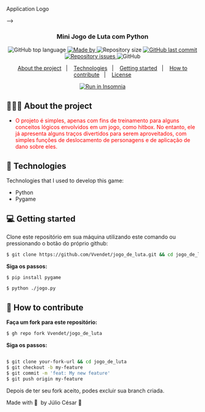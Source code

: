 <!--<h1 align="center">
	<!-- <img alt="Logo" src=".github/logo.png" width="200px" /> -->
  Application Logo
</h1>
-->
<h3 align="center">
  Mini Jogo de Luta com Python
</h3>

<!--<p align="center">Short slogan</p>-->

<p align="center">
  <img alt="GitHub top language" src="https://img.shields.io/github/languages/top/EliasGcf/readme-template">

  <a href="https://www.linkedin.com/in/eliasgcf/">
    <img alt="Made by" src="https://img.shields.io/badge/made%20by-Elias%20Gabriel-gree">
  </a>
  
  <img alt="Repository size" src="https://img.shields.io/github/repo-size/EliasGcf/readme-template">
  
  <a href="https://github.com/EliasGcf/readme-template/commits/master">
    <img alt="GitHub last commit" src="https://img.shields.io/github/last-commit/EliasGcf/readme-template">
  </a>
  
  <a href="https://github.com/EliasGcf/readme-template/issues">
    <img alt="Repository issues" src="https://img.shields.io/github/issues/EliasGcf/readme-template">
  </a>
  
  <img alt="GitHub" src="https://img.shields.io/github/license/EliasGcf/readme-template">
</p>

<p align="center">
  <a href="#-about-the-project">About the project</a>&nbsp;&nbsp;&nbsp;|&nbsp;&nbsp;&nbsp;
  <a href="#-technologies">Technologies</a>&nbsp;&nbsp;&nbsp;|&nbsp;&nbsp;&nbsp;
  <a href="#-getting-started">Getting started</a>&nbsp;&nbsp;&nbsp;|&nbsp;&nbsp;&nbsp;
  <a href="#-how-to-contribute">How to contribute</a>&nbsp;&nbsp;&nbsp;|&nbsp;&nbsp;&nbsp;
  <a href="#-license">License</a>
</p>

<p id="insomniaButton" align="center">
  <a href="" target="_blank"><img src="https://insomnia.rest/images/run.svg" alt="Run in Insomnia"></a>
</p>

## 👨🏻‍💻 About the project

- <p style="color: red;">O projeto é simples, apenas com fins de treinamento para alguns conceitos lógicos envolvidos em um jogo, como hitbox. No entanto, ele já apresenta alguns traços divertidos para serem aproveitados, com simples funções de deslocamento de personagens e de aplicação de dano sobre eles.</p>

## 🚀 Technologies

Technologies that I used to develop this game:

- Python
- Pygame


## 💻 Getting started

Clone este repositório em sua máquina utilizando este comando ou pressionando o botão do próprio github:

```bash
$ git clone https://github.com/Vvendet/jogo_de_luta.git && cd jogo_de_luta
```

**Siga os passos:**

```bash
$ pip install pygame

$ python ./jogo.py
```

## 🤔 How to contribute

**Faça um fork para este repositório:**

```bash
$ gh repo fork Vvendet/jogo_de_luta
```

**Siga os passos:**

```bash

$ git clone your-fork-url && cd jogo_de_luta
$ git checkout -b my-feature
$ git commit -m 'feat: My new feature'
$ git push origin my-feature
```

Depois de ter seu fork aceito, podes excluir sua branch criada.

Made with 💜 &nbsp;by Júlio César 👋 &nbsp;
